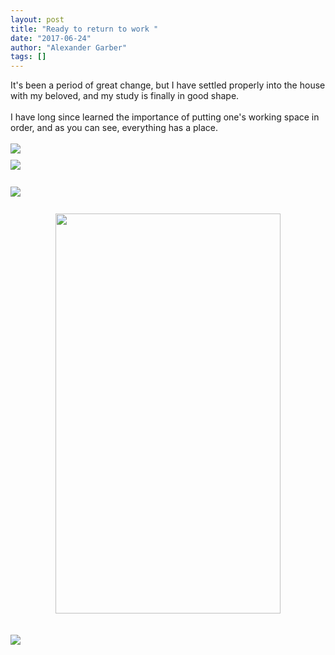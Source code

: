 ```yaml
---
layout: post
title: "Ready to return to work "
date: "2017-06-24"
author: "Alexander Garber"
tags: []
---
```


<div dir="ltr" style="text-align: left;" trbidi="on">
          <div xmlns="http://www.w3.org/1999/xhtml">It's been a period of great change, but I have settled properly into the house with my beloved, and my study is finally in good shape. <br><br>I have long since learned the importance of
            putting one's working space in order, and as you can see, everything has a place. <br><br><a href="https://lh3.googleusercontent.com/-pR7U27P1s14/WU4A0vBGlQI/AAAAAAAATHs/GniTO19tx_wretGM5UA_fDjbgH9oOa38wCHMYCw/s2560/%255BUNSET%255D" onblur="try {parent.deselectBloggerImageGracefully();} catch(e) {}"><img border="0" src="https://lh3.googleusercontent.com/-pR7U27P1s14/WU4A0vBGlQI/AAAAAAAATHs/GniTO19tx_wretGM5UA_fDjbgH9oOa38wCHMYCw/s640/%255BUNSET%255D" style="cursor: hand; cursor: pointer; display: block; margin: 0px auto 10px; text-align: center;"></a><a href="https://lh3.googleusercontent.com/-XNf9mapjl9g/WU4AOlfBCjI/AAAAAAAATHY/RDlISmpQnrQATQdf0p4aomDIESgJvElVQCHMYCw/s2560/%255BUNSET%255D" onblur="try {parent.deselectBloggerImageGracefully();} catch(e) {}"><img border="0" src="https://lh3.googleusercontent.com/-XNf9mapjl9g/WU4AOlfBCjI/AAAAAAAATHY/RDlISmpQnrQATQdf0p4aomDIESgJvElVQCHMYCw/s640/%255BUNSET%255D" style="cursor: hand; cursor: pointer; display: block; margin: 0px auto 10px; text-align: center;"></a><br><a href="https://lh3.googleusercontent.com/-PoVPsff3OgA/WU4AV7SuLSI/AAAAAAAATHc/dFF7w6cE2TMaYd0RTyE3SGVDKnkjXsENACHMYCw/s2560/%255BUNSET%255D" onblur="try {parent.deselectBloggerImageGracefully();} catch(e) {}"><img border="0" src="https://lh3.googleusercontent.com/-PoVPsff3OgA/WU4AV7SuLSI/AAAAAAAATHc/dFF7w6cE2TMaYd0RTyE3SGVDKnkjXsENACHMYCw/s640/%255BUNSET%255D" style="cursor: hand; cursor: pointer; display: block; margin: 0px auto 10px; text-align: center;"></a><br>
            <div class="separator" style="clear: both; text-align: center;"><a href="https://1.bp.blogspot.com/-75yL4bh1w24/WU5HdAq3YkI/AAAAAAAATIY/h06B0UwnClMuYZ3vGFbcnCUXwYsnTv9XQCLcBGAs/s1600/tall_bookshelf.png" imageanchor="1" style="margin-left: 1em; margin-right: 1em;"><img border="0" data-original-height="1600" data-original-width="900" height="640" src="https://1.bp.blogspot.com/-75yL4bh1w24/WU5HdAq3YkI/AAAAAAAATIY/h06B0UwnClMuYZ3vGFbcnCUXwYsnTv9XQCLcBGAs/s640/tall_bookshelf.png" width="360"></a></div>
<br><br><a href="https://lh3.googleusercontent.com/-axmo77WTwtA/WU4AmVb6PKI/AAAAAAAATHk/_ADg-42lJwsKw-atkHsG0-Zi4wZqG87OwCHMYCw/s2560/%255BUNSET%255D" onblur="try {parent.deselectBloggerImageGracefully();} catch(e) {}"><img border="0" src="https://lh3.googleusercontent.com/-axmo77WTwtA/WU4AmVb6PKI/AAAAAAAATHk/_ADg-42lJwsKw-atkHsG0-Zi4wZqG87OwCHMYCw/s640/%255BUNSET%255D" style="cursor: hand; cursor: pointer; display: block; margin: 0px auto 10px; text-align: center;"></a>
          </div>
        </div>